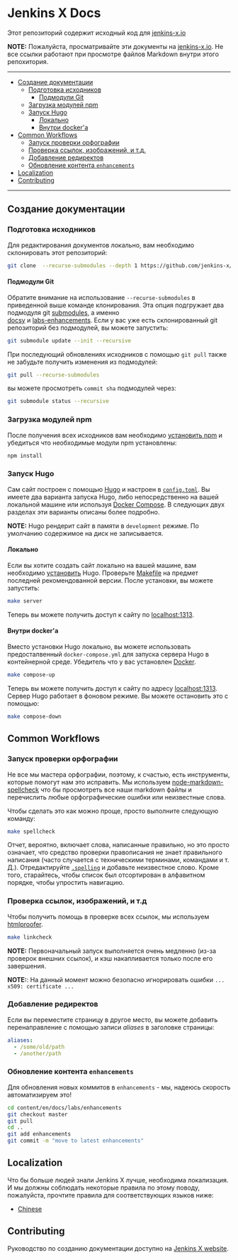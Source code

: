 # Jenkins X Docs
<a id="markdown-jenkins-x-docs" name="jenkins-x-docs"></a>

Этот репозиторий содержит исходный код для [jenkins-x.io](http://jenkins-x.io/)

**NOTE:** Пожалуйста, просматривайте эти документы на [jenkins-x.io](http://jenkins-x.io/). Не все ссылки работают при просмотре файлов Markdown внутри этого репохитория.

----

<!-- TOC -->

- [Создание документации](#building-the-docs)
    - [Подготовка исходников](#preparing-the-sources)
        - [Подмодули Git](#git-submodules)
    - [Загрузка модулей npm](#downloading-npm-modules)
    - [Запуск Hugo](#running-hugo)
        - [Локально](#locally)
        - [Внутри docker'а](#dockerized)
- [Common Workflows](#common-workflows)
    - [Запуск проверки орфографии](#running-spell-check)
    - [Проверка ссылок, изображений, и т.д.](#checking-links-images-etc)
    - [Добавление редиректов](#adding-redirects)
    - [Обновление контента `enhancements`](#upgrading-the-enhancements-content)
- [Localization](#localization)
- [Contributing](#contributing)

<!-- /TOC -->

----

## Создание документации
<a id="markdown-building-the-docs" name="building-the-docs"></a>

### Подготовка исходников
<a id="markdown-preparing-the-sources" name="preparing-the-sources"></a>

Для редактирования документов локально, вам необходимо склонировать этот репозиторий:

```bash
git clone  --recurse-submodules --depth 1 https://github.com/jenkins-x/jx-docs.git
```

#### Подмодули Git
<a id="markdown-git-submodules" name="git-submodules"></a>

Обратите внимание на использование `--recurse-submodules` в приведенной выше команде клонирования.
Эта опция подгружает два подмодуля git [submodules](https://git-scm.com/book/en/v2/Git-Tools-Submodules), а именно  
[docsy](https://github.com/google/docsy) и [labs-enhancements](https://github.com/jenkins-x/enhancements).
Если у вас уже есть склонированный git репозиторий без подмодулей, вы можете запустить:

```bash
git submodule update --init --recursive
```

При последующий обновлениях исходников с помощью `git pull` также не забудьте получить изменения из подмодулей:

```bash
git pull --recurse-submodules
```

вы можете просмотреть `commit sha` подмодулей через:

```bash
git submodule status --recursive
```

### Загрузка модулей npm
<a id="markdown-downloading-npm-modules" name="downloading-npm-modules"></a>

После получения всех исходников вам необходимо [установить npm](https://www.npmjs.com/get-npm) и убедиться что необходимые модули npm установлены:

```bash
npm install
```

### Запуск Hugo
<a id="markdown-running-hugo" name="running-hugo"></a>

Сам сайт построен с помощью [Hugo](https://gohugo.io/) и настроен в [`config.toml`](./config.toml).
Вы имеете два варианта запуска Hugo, либо непосредственно на вашей локальной машине или используя [Docker Compose](https://github.com/docker/compose).
В следующих двух разделах эти варианты описаны более подробно.

**NOTE:** Hugo рендерит сайт в памяти в `development` режиме.
По умолчанию содержимое на диск не записывается.

#### Локально
<a id="markdown-locally" name="locally"></a>

Если вы хотите создать сайт локально на вашей машине, вам необходимо [установить](https://gohugo.io/getting-started/installing) Hugo.
Проверьте [Makefile](./Makefile) на предмет последней рекомендованной версии.
После установки, вы можете запустить:

```bash
make server
```

Теперь вы можете получить доступ к сайту по [localhost:1313](http://localhost:1313).

#### Внутри docker'а
<a id="markdown-dockerized" name="dockerized"></a>

Вместо установки Hugo локально, вы можете использовать предосталвенный `docker-compose.yml` для запуска сервера Hugo в контейнерной среде.
Убедитель что у вас установлен [Docker](https://docs.docker.com/install/).

```bash
make compose-up
```

Теперь вы можете получить доступ к сайту по адресу [localhost:1313](http://localhost:1313).
Сервер Hugo работает в фоновом режиме.
Вы можете остановить это с помощью:

```bash
make compose-down
```

## Common Workflows
<a id="markdown-common-workflows" name="common-workflows"></a>

### Запуск проверки орфографии
<a id="markdown-running-spell-check" name="running-spell-check"></a>

Не все мы мастера орфографии, поэтому, к счастью, есть инструменты, которые помогут нам это исправить.
Мы используем [node-markdown-spellcheck](https://github.com/lukeapage/node-markdown-spellcheck) что бы просмотреть все наши markdown файлы и перечислить любые орфографические ошибки или неизвестные слова.

Чтобы сделать это как можно проще, просто выполните следующую команду:

```bash
make spellcheck
```

Отчет, вероятно, включает слова, написанные правильно, но это просто означает, что средство проверки правописания не знает правильного написания (часто случается с техническими терминами, командами и т. Д.). 
Отредактируйте [`.spelling`](./.spelling) и добавьте неизвестное слово.
Кроме того, старайтесь, чтобы список был отсортирован в алфавитном порядке, чтобы упростить навигацию.

### Проверка ссылок, изображений, и т.д
<a id="markdown-checking-links-images-etc" name="checking-links-images-etc"></a>

Чтобы получить помощь в проверке всех ссылок, мы используем [htmlproofer](https://github.com/chabad360/htmlproofer).

```bash
make linkcheck
```

**NOTE:** Первоначальный запуск выполняется очень медленно (из-за проверок внешних ссылок), и кэш накапливается только после его завершения.

**NOTE:**: На данный момент можно безопасно игнорировать ошибки `... x509: certificate ...`

### Добавление редиректов
<a id="markdown-adding-redirects" name="adding-redirects"></a>

Если вы переместите страницу в другое место, вы можете добавить перенаправление с помощью записи _aliases_ в заголовке страницы:

```yaml
aliases:
  - /some/old/path
  - /another/path
```  

### Обновление контента `enhancements`
<a id="markdown-upgrading-the-enhancements-content" name="upgrading-the-enhancements-content"></a>

Для обновления новых коммитов в `enhancements` - мы, надеюсь скорость автоматизируем это!

```bash
cd content/en/docs/labs/enhancements
git checkout master
git pull
cd ..
git add enhancements
git commit -m "move to latest enhancements"
```

## Localization
<a id="markdown-localization" name="localization"></a>

Что бы больше людей знали Jenkins X лучше, необходима локализация. 
И мы должны соблюдать некоторые правила по этому поводу, пожалуйста, прочтите правила для соответствующих языков ниже:

- [Chinese](Localization_Chinese.md)

## Contributing
<a id="markdown-contributing" name="contributing"></a>

Руководство по созданию документации доступно на [Jenkins X website](https://jenkins-x.io/ru/community/documentation/).
